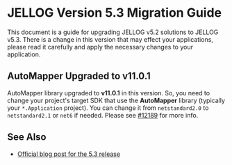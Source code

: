 # JELLOG Version 5.3 Migration Guide

This document is a guide for upgrading JELLOG v5.2 solutions to JELLOG v5.3. There is a change in this version that may effect your applications, please read it carefully and apply the necessary changes to your application.

## AutoMapper Upgraded to v11.0.1

AutoMapper library upgraded to **v11.0.1** in this version. So, you need to change your project's target SDK that use the **AutoMapper** library (typically your `*.Application` project). You can change it from `netstandard2.0` to `netstandard2.1` or `net6` if needed. Please see [#12189](https://github.com/jellogframework/jellog/pull/12189) for more info.

## See Also

* [Official blog post for the 5.3 release](https://blog.jellog.io/jellog/JELLOG.IO-Platform-5.3-RC-Has-Been-Published)
